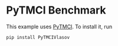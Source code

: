 # PyTMCI Benchmark

This example uses [PyTMCI](https://github.com/stfc/PyTMCI). To install it, run
```
pip install PyTMCIVlasov
```